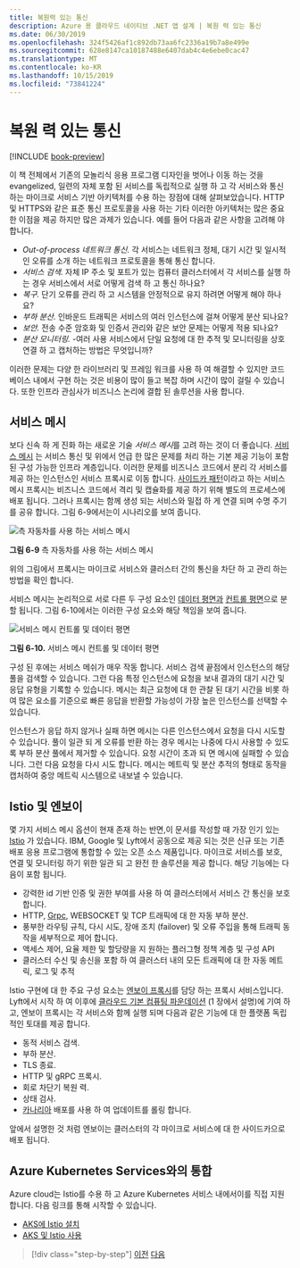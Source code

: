 ```yaml
---
title: 복원력 있는 통신
description: Azure 용 클라우드 네이티브 .NET 앱 설계 | 복원 력 있는 통신
ms.date: 06/30/2019
ms.openlocfilehash: 324f5426af1c892db73aa6fc2336a19b7a8e499e
ms.sourcegitcommit: 628e8147ca10187488e6407dab4c4e6ebe0cac47
ms.translationtype: MT
ms.contentlocale: ko-KR
ms.lasthandoff: 10/15/2019
ms.locfileid: "73841224"
---
```

# <a name="resilient-communications"></a>복원 력 있는 통신

[!INCLUDE [book-preview](../../../includes/book-preview.md)]

이 책 전체에서 기존의 모놀리식 응용 프로그램 디자인을 벗어나 이동 하는 것을 evangelized, 일련의 자체 포함 된 서비스를 독립적으로 실행 하 고 각 서비스와 통신 하는 마이크로 서비스 기반 아키텍처를 수용 하는 장점에 대해 살펴보았습니다. HTTP 및 HTTPS와 같은 표준 통신 프로토콜을 사용 하는 기타 이러한 아키텍처는 많은 중요 한 이점을 제공 하지만 많은 과제가 있습니다. 예를 들어 다음과 같은 사항을 고려해 야 합니다.

- *Out-of-process 네트워크 통신.* 각 서비스는 네트워크 정체, 대기 시간 및 일시적인 오류를 소개 하는 네트워크 프로토콜을 통해 통신 합니다.
- *서비스 검색.* 자체 IP 주소 및 포트가 있는 컴퓨터 클러스터에서 각 서비스를 실행 하는 경우 서비스에서 서로 어떻게 검색 하 고 통신 하나요?
- *복구.* 단기 오류를 관리 하 고 시스템을 안정적으로 유지 하려면 어떻게 해야 하나요?
- *부하 분산.* 인바운드 트래픽은 서비스의 여러 인스턴스에 걸쳐 어떻게 분산 되나요?
- *보안.* 전송 수준 암호화 및 인증서 관리와 같은 보안 문제는 어떻게 적용 되나요?
- *분산 모니터링.* -여러 사용 서비스에서 단일 요청에 대 한 추적 및 모니터링을 상호 연결 하 고 캡처하는 방법은 무엇입니까?

이러한 문제는 다양 한 라이브러리 및 프레임 워크를 사용 하 여 해결할 수 있지만 코드 베이스 내에서 구현 하는 것은 비용이 많이 들고 복잡 하며 시간이 많이 걸릴 수 있습니다. 또한 인프라 관심사가 비즈니스 논리에 결합 된 솔루션을 사용 합니다.

## <a name="service-mesh"></a>서비스 메시

보다 신속 하 게 진화 하는 새로운 기술 *서비스 메시*를 고려 하는 것이 더 좋습니다. [서비스 메시](https://www.nginx.com/blog/what-is-a-service-mesh/) 는 서비스 통신 및 위에서 언급 한 많은 문제를 처리 하는 기본 제공 기능이 포함 된 구성 가능한 인프라 계층입니다. 이러한 문제를 비즈니스 코드에서 분리 각 서비스를 제공 하는 인스턴스인 서비스 프록시로 이동 합니다. [사이드카 패턴](https://docs.microsoft.com/azure/architecture/patterns/sidecar)이라고 하는 서비스 메시 프록시는 비즈니스 코드에서 격리 및 캡슐화를 제공 하기 위해 별도의 프로세스에 배포 됩니다. 그러나 프록시는 함께 생성 되는 서비스와 밀접 하 게 연결 되며 수명 주기를 공유 합니다. 그림 6-9에서는이 시나리오를 보여 줍니다.

![측 자동차를 사용 하는 서비스 메시](./media/service-mesh-with-side-car.png)

**그림 6-9** 측 자동차를 사용 하는 서비스 메시

위의 그림에서 프록시는 마이크로 서비스와 클러스터 간의 통신을 차단 하 고 관리 하는 방법을 확인 합니다.

서비스 메시는 논리적으로 서로 다른 두 구성 요소인 [데이터 평면과](https://blog.envoyproxy.io/service-mesh-data-plane-vs-control-plane-2774e720f7fc) [컨트롤 평면](https://blog.envoyproxy.io/service-mesh-data-plane-vs-control-plane-2774e720f7fc)으로 분할 됩니다. 그림 6-10에서는 이러한 구성 요소와 해당 책임을 보여 줍니다.

![서비스 메시 컨트롤 및 데이터 평면](./media/istio-control-and-data-plane.png)

**그림 6-10.** 서비스 메시 컨트롤 및 데이터 평면

구성 된 후에는 서비스 메쉬가 매우 작동 합니다. 서비스 검색 끝점에서 인스턴스의 해당 풀을 검색할 수 있습니다. 그런 다음 특정 인스턴스에 요청을 보내 결과의 대기 시간 및 응답 유형을 기록할 수 있습니다. 메시는 최근 요청에 대 한 관찰 된 대기 시간을 비롯 하 여 많은 요소를 기준으로 빠른 응답을 반환할 가능성이 가장 높은 인스턴스를 선택할 수 있습니다.

인스턴스가 응답 하지 않거나 실패 하면 메시는 다른 인스턴스에서 요청을 다시 시도할 수 있습니다. 풀이 일관 되 게 오류를 반환 하는 경우 메시는 나중에 다시 사용할 수 있도록 부하 분산 풀에서 제거할 수 있습니다. 요청 시간이 초과 되 면 메시에 실패할 수 있습니다. 그런 다음 요청을 다시 시도 합니다. 메시는 메트릭 및 분산 추적의 형태로 동작을 캡처하여 중앙 메트릭 시스템으로 내보낼 수 있습니다.

## <a name="istio-and-envoy"></a>Istio 및 엔보이

몇 가지 서비스 메시 옵션이 현재 존재 하는 반면,이 문서를 작성할 때 가장 인기 있는 [Istio](https://istio.io/docs/concepts/what-is-istio/) 가 있습니다. IBM, Google 및 Lyft에서 공동으로 제공 되는 것은 신규 또는 기존 배포 응용 프로그램에 통합할 수 있는 오픈 소스 제품입니다. 마이크로 서비스를 보호, 연결 및 모니터링 하기 위한 일관 되 고 완전 한 솔루션을 제공 합니다. 해당 기능에는 다음이 포함 됩니다.

- 강력한 id 기반 인증 및 권한 부여를 사용 하 여 클러스터에서 서비스 간 통신을 보호 합니다.
- HTTP, [Grpc](https://grpc.io/), WEBSOCKET 및 TCP 트래픽에 대 한 자동 부하 분산.
- 풍부한 라우팅 규칙, 다시 시도, 장애 조치 (failover) 및 오류 주입을 통해 트래픽 동작을 세부적으로 제어 합니다.
- 액세스 제어, 요율 제한 및 할당량을 지 원하는 플러그형 정책 계층 및 구성 API
- 클러스터 수신 및 송신을 포함 하 여 클러스터 내의 모든 트래픽에 대 한 자동 메트릭, 로그 및 추적

Istio 구현에 대 한 주요 구성 요소는 [엔보이 프록시](https://www.envoyproxy.io/docs/envoy/latest/intro/what_is_envoy)를 담당 하는 프록시 서비스입니다. Lyft에서 시작 하 여 이후에 [클라우드 기본 컴퓨팅 파운데이션](https://www.cncf.io/) (1 장에서 설명)에 기여 하 고, 엔보이 프록시는 각 서비스와 함께 실행 되며 다음과 같은 기능에 대 한 플랫폼 독립적인 토대를 제공 합니다.

- 동적 서비스 검색.
- 부하 분산.
- TLS 종료.
- HTTP 및 gRPC 프록시.
- 회로 차단기 복원 력.
- 상태 검사.
- [카나리아](https://martinfowler.com/bliki/CanaryRelease.html) 배포를 사용 하 여 업데이트를 롤링 합니다.

앞에서 설명한 것 처럼 엔보이는 클러스터의 각 마이크로 서비스에 대 한 사이드카으로 배포 됩니다.

## <a name="integration-with-azure-kubernetes-services"></a>Azure Kubernetes Services와의 통합

Azure cloud는 Istio를 수용 하 고 Azure Kubernetes 서비스 내에서이를 직접 지원 합니다. 다음 링크를 통해 시작할 수 있습니다.

- [AKS에 Istio 설치](https://docs.microsoft.com/azure/aks/istio-install)
- [AKS 및 Istio 사용](https://docs.microsoft.com/azure/aks/istio-scenario-routing)

>[!div class="step-by-step"]
>[이전](infrastructure-resiliency-azure.md)
>[다음](monitoring-health.md)
